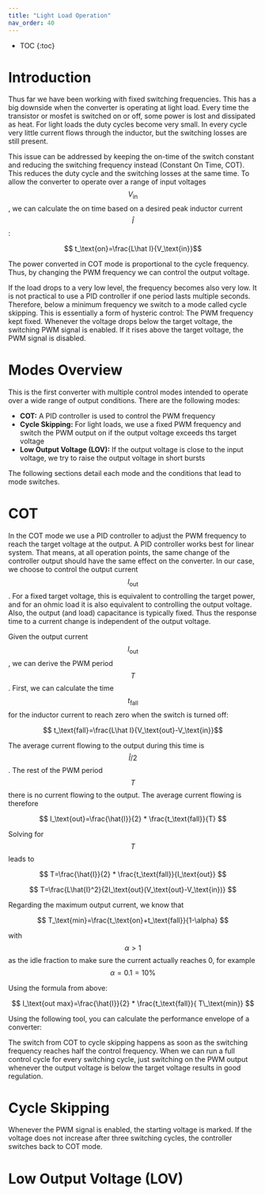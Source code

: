 ```yaml
---
title: "Light Load Operation"
nav_order: 40
---
```


* TOC
{:toc}

# Introduction

Thus far we have been working with fixed switching frequencies. This has a big downside when the converter is operating at light load. Every time the transistor or mosfet is switched on or off, some power is lost and dissipated as heat. For light loads the duty cycles become very small. In every cycle very little current flows through the inductor, but the switching losses are still present.

This issue can be addressed by keeping the on-time of the switch constant and reducing the switching frequency instead (Constant On Time, COT). This reduces the duty cycle and the switching losses at the same time. To allow the converter to operate over a range of input voltages $$V_\text{in}$$, we can calculate the on time based on a desired peak inductor current $$\hat I$$:

$$ t_\text{on}=\frac{L\hat I}{V_\text{in}}$$

The power converted in COT mode is proportional to the cycle frequency. Thus, by changing the PWM frequency we can control the output voltage.

If the load drops to a very low level, the frequency becomes also very low. It is not practical to use a PID controller if one period lasts multiple seconds. Therefore, below a minimum frequency we switch to a mode called cycle skipping. This is essentially a form of hysteric control: The PWM frequency kept fixed. Whenever the voltage drops below the target voltage, the switching PWM signal is enabled. If it rises above the target voltage, the PWM signal is disabled.

# Modes Overview

This is the first converter with multiple control modes intended to operate over a wide range of output conditions. There are the following modes:

- **COT:** A PID controller is used to control the PWM frequency
- **Cycle Skipping:** For light loads, we use a fixed PWM frequency and switch the PWM output on if the output voltage exceeds ths target voltage
- **Low Output Voltage (LOV):** If the output voltage is close to the input voltage, we try to raise the output voltage in short bursts

The following sections detail each mode and the conditions that lead to mode switches.

# COT

In the COT mode we use a PID controller to adjust the PWM frequency to reach the target voltage at the output. A PID controller works best for linear system. That means, at all operation points, the same change of the controller output should have the same effect on the converter. In our case, we choose to control the output current $$I_\text{out}$$. For a fixed target voltage, this is equivalent to controlling the target power, and for an ohmic load it is also equivalent to controlling the output voltage. Also, the output (and load) capacitance is typically fixed. Thus the response time to a current change is independent of the output voltage.

Given the output current $$I_\text{out}$$, we can derive the PWM period $$T$$. First, we can calculate the time $$t_\text{fall}$$ for the inductor current to reach zero when the switch is turned off:

$$ t_\text{fall}=\frac{L\hat I}{V_\text{out}-V_\text{in}}$$

The average current flowing to the output during this time is $$\hat{I}/2$$. The rest of the PWM period $$T$$ there is no current flowing to the output. The average current flowing is therefore

$$ I_\text{out}=\frac{\hat{I}}{2} * \frac{t_\text{fall}}{T} $$

Solving for $$T$$ leads to

$$ T=\frac{\hat{I}}{2} * \frac{t_\text{fall}}{I_\text{out}} $$

$$ T=\frac{L\hat{I}^2}{2I_\text{out}(V_\text{out}-V_\text{in})} $$

Regarding the maximum output current, we know that

$$ T_\text{min}=\frac{t_\text{on}+t_\text{fall}}{1-\alpha} $$

with $$\alpha>1$$ as the idle fraction to make sure the current actually reaches 0, for example $$\alpha=0.1=10\%$$

Using the formula from above:

$$ I_\text{out max}=\frac{\hat{I}}{2} * \frac{t_\text{fall}}{ T\_\text{min}} $$

Using the following tool, you can calculate the performance envelope of a converter: 

<div data-tool="cot"></div>

The switch from COT to cycle skipping happens as soon as the switching frequency reaches half the control frequency. When we can run a full control cycle for every switching cycle, just switching on the PWM output whenever the output voltage is below the target voltage results in good regulation.

# Cycle Skipping

Whenever the PWM signal is enabled, the starting voltage is marked. If the voltage does not increase after three switching cycles, the controller switches back to COT mode.

# Low Output Voltage (LOV)
